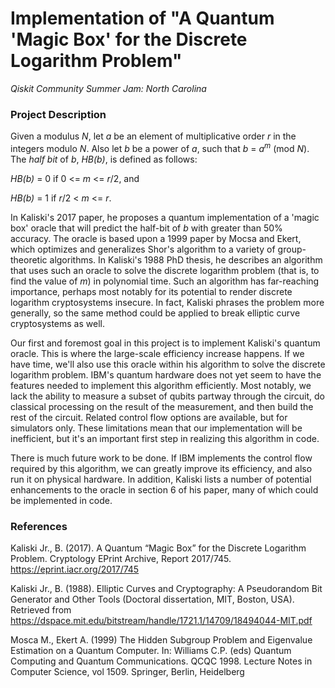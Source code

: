 # Implementation of "A Quantum 'Magic Box' for the Discrete Logarithm Problem"

*Qiskit Community Summer Jam: North Carolina*

### Project Description

Given a modulus *N*, let *a* be an element of multiplicative order *r* in the integers modulo *N*. Also let *b* be a power of *a*, such that *b* = *a<sup>m</sup>* (mod *N*). The *half bit* of *b*, *HB(b)*, is defined as follows:

*HB(b)* = 0 if 0 <= *m* <= *r*/2, and

*HB(b)* = 1 if *r*/2 < *m* <= *r*. 

In Kaliski's 2017 paper, he proposes a quantum implementation of a 'magic box' oracle that will predict the half-bit of *b* with greater than 50% accuracy. The oracle is based upon a 1999 paper by Mocsa and Ekert, which optimizes and generalizes Shor's algorithm to a variety of group-theoretic algorithms. In Kaliski's 1988 PhD thesis, he describes an algorithm that uses such an oracle to solve the discrete logarithm problem (that is, to find the value of *m*) in polynomial time. Such an algorithm has far-reaching importance, perhaps most notably for its potential to render discrete logarithm cryptosystems insecure. In fact, Kaliski phrases the problem more generally, so the same method could be applied to break elliptic curve cryptosystems as well.

Our first and foremost goal in this project is to implement Kaliski's quantum oracle. This is where the large-scale efficiency increase happens. If we have time, we'll also use this oracle within his algorithm to solve the discrete logarithm problem. IBM's quantum hardware does not yet seem to have the features needed to implement this algorithm efficiently. Most notably, we lack the ability to measure a subset of qubits partway through the circuit, do classical processing on the result of the measurement, and then build the rest of the circuit. Related control flow options are available, but for simulators only. These limitations mean that our implementation will be inefficient, but it's an important first step in realizing this algorithm in code.

There is much future work to be done. If IBM implements the control flow required by this algorithm, we can greatly improve its efficiency, and also run it on physical hardware. In addition, Kaliski lists a number of potential enhancements to the oracle in section 6 of his paper, many of which could be implemented in code.

### References

Kaliski Jr., B. (2017). A Quantum “Magic Box” for the Discrete Logarithm Problem. Cryptology EPrint Archive, Report 2017/745. https://eprint.iacr.org/2017/745

Kaliski Jr., B. (1988). Elliptic Curves and Cryptography: A Pseudorandom Bit Generator and Other Tools (Doctoral dissertation, MIT, Boston, USA). Retrieved from https://dspace.mit.edu/bitstream/handle/1721.1/14709/18494044-MIT.pdf

Mosca M., Ekert A. (1999) The Hidden Subgroup Problem and Eigenvalue Estimation on a Quantum Computer. In: Williams C.P. (eds) Quantum Computing and Quantum Communications. QCQC 1998. Lecture Notes in Computer Science, vol 1509. Springer, Berlin, Heidelberg